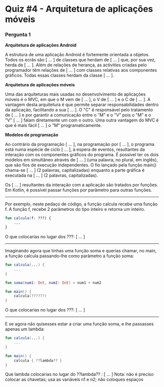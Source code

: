 # Quiz #4 - Arquitetura de aplicações móveis

### Pergunta 1

**Arquitetura de aplicações Android**

A estrutura de uma aplicação Android é fortemente orientada a objetos. Todos os ecrãs são [ ... ] de classes que herdam de [ ... ] que, por sua vez, herda de [ ... ]. Além de relações de herança, as activities criadas pelo programador têm relações de [ ... ] com classes relativas aos componentes gráficos. Todas essas classes herdam da classe [ ... ].

**Arquitetura de aplicações móveis**

Uma das arquiteturas mais usadas no desenvolvimento de aplicações móveis é o MVC, em que o M vem de [ ... ], o V de [ ... ] e o C de [ ... ]. A vantagem desta arquitetura é que permite separar responsabilidades dentro da aplicação, facilitando a sua [ ... ]. O "C" é responsável pelo tratamento de [ ... ] e por garantir a comunicação entre o "M" e o "V" pois o "M" e o "V" [ ... ] falam diretamente um com o outro. Uma outra vantagem do MVC é que é mais fácil [ ... ] o "M" programaticamente.

**Modelos de programação**

Ao contrário da programação [ ... ], na programação por [ ... ], o programa está numa espécie de ciclo [ ... ], à espera de eventos, resultantes da interação com os componentes gráficos do programa. É possível ter os dois modelos em simultâneo através de [ ... ] (uma palavra, no plural, em inglês), que são fios de execução independentes. O fio lançado pela função main() chama-se [ ... ] (2 palavras, capitalizadas) enquanto a parte gráfica é executada na [ ... ] (2 palavras, capitalizadas).

Os [ ... ] resultantes da interação com a aplicação são tratados por funções. Em Kotlin, é possível passar funções por parâmetro para outras funções.

---

Por exemplo, neste pedaço de código, a função calcula recebe uma função f. A função f, recebe 2 parâmetros do tipo inteiro e retorna um inteiro.

```kotlin
fun calcula(f: ???) {
    ...
}
```

O que colocarias no lugar dos ???: [ ... ]

---

Imaginando agora que tinhas uma função soma e querias chamar, no main, a função calcula passando-lhe como parâmetro a função soma:

```kotlin
fun calcula(...) {
    ...
}

fun soma(num1: Int, num2: Int) = num1 + num2

fun main() {
    calcula(??????)
}
```

O que colocarias no lugar dos ???: [ ... ]

---

E se agora não quisesses estar a criar uma função soma, e lhe passasses apenas um lambda:

```kotlin
fun calcula(...) {
    ...
}

fun main() {
    calcula { ??lambda?? }
}
```

Que lambda colocarias no lugar do ??lambda?? : [ ... ]
Nota: não é preciso colocar as chavetas; usa as variáveis n1 e n2; não coloques espaços 